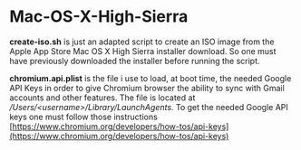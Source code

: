 # Mac-OS-X-High-Sierra

**create-iso.sh** is just an adapted script to create an ISO image from the Apple App Store Mac OS X High Sierra installer download. So one must have previously downloaded the installer before running the script.

**chromium.api.plist** is the file i use to load, at boot time, the needed Google API Keys in order to give Chromium browser the ability to sync with Gmail accounts and other features. The file is located at */Users/\<username\>/Library/LaunchAgents*. To get the needed Google API keys one must follow those instructions [https://www.chromium.org/developers/how-tos/api-keys](https://www.chromium.org/developers/how-tos/api-keys)
